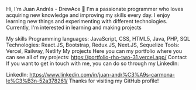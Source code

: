 
Hi, I'm Juan Andrés - DrewAce 👋
I'm a passionate programmer who loves acquiring new knowledge and improving my skills every day. I enjoy learning new things and experimenting with different technologies. Currently, I'm interested in learning and making projects

My skills
Programming languages: JavaScript, CSS, HTML5, Java, PHP, SQL
Technologies: React.JS, Bootstrap, Redux.JS, Next.JS, Sequelize
Tools: Vercel, Railway, Netlify
My projects
Here you can my portfolio where you can see all of my projects:
https://portfolio-rho-two-31.vercel.app/
Contact
If you want to get in touch with me, you can do so through my LinkedIn:


LinkedIn: https://www.linkedin.com/in/juan-andr%C3%A9s-carmona-le%C3%B3n-52a378261/
Thanks for visiting my GitHub profile!
<!--
**DrewAce/DrewAce** is a ✨ _special_ ✨ repository because its `README.md` (this file) appears on your GitHub profile.

Here are some ideas to get you started:

- 🔭 I’m currently working on ...
- 🌱 I’m currently learning ...
- 👯 I’m looking to collaborate on ...
- 🤔 I’m looking for help with ...
- 💬 Ask me about ...
- 📫 How to reach me: ...
- 😄 Pronouns: ...
- ⚡ Fun fact: ...
-->
